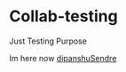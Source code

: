 # Collab-testing
Just Testing Purpose

Im here now [dipanshuSendre](https://github.com/blackstormcoder)
